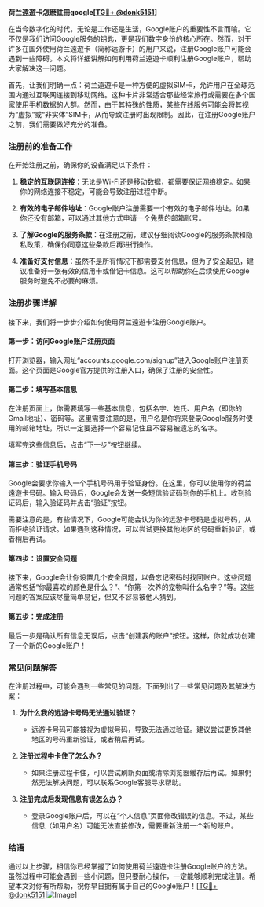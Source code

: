 **荷兰遠遊卡怎麽註冊google[[TG💪+ @donk5151](https://t.me/s/donk5151)]**

在当今数字化的时代，无论是工作还是生活，Google账户的重要性不言而喻。它不仅是我们访问Google服务的钥匙，更是我们数字身份的核心所在。然而，对于许多在国外使用荷兰遠遊卡（简称远游卡）的用户来说，注册Google账户可能会遇到一些障碍。本文将详细讲解如何利用荷兰遠遊卡顺利注册Google账户，帮助大家解决这一问题。

首先，让我们明确一点：荷兰遠遊卡是一种方便的虚拟SIM卡，允许用户在全球范围内通过互联网连接到移动网络。这种卡片非常适合那些经常旅行或需要在多个国家使用手机数据的人群。然而，由于其特殊的性质，某些在线服务可能会将其视为“虚拟”或“非实体”SIM卡，从而导致注册时出现限制。因此，在注册Google账户之前，我们需要做好充分的准备。

### 注册前的准备工作

在开始注册之前，确保你的设备满足以下条件：

1. **稳定的互联网连接**：无论是Wi-Fi还是移动数据，都需要保证网络稳定。如果你的网络连接不稳定，可能会导致注册过程中断。
   
2. **有效的电子邮件地址**：Google账户注册需要一个有效的电子邮件地址。如果你还没有邮箱，可以通过其他方式申请一个免费的邮箱账号。

3. **了解Google的服务条款**：在注册之前，建议仔细阅读Google的服务条款和隐私政策，确保你同意这些条款后再进行操作。

4. **准备好支付信息**：虽然不是所有情况下都需要支付信息，但为了安全起见，建议准备好一张有效的信用卡或借记卡信息。这可以帮助你在后续使用Google服务时避免不必要的麻烦。

### 注册步骤详解

接下来，我们将一步步介绍如何使用荷兰遠遊卡注册Google账户。

#### 第一步：访问Google账户注册页面

打开浏览器，输入网址“accounts.google.com/signup”进入Google账户注册页面。这个页面是Google官方提供的注册入口，确保了注册的安全性。

#### 第二步：填写基本信息

在注册页面上，你需要填写一些基本信息，包括名字、姓氏、用户名（即你的Gmail地址）、密码等。这里需要注意的是，用户名是你将来登录Google服务时使用的邮箱地址，所以一定要选择一个容易记住且不容易被遗忘的名字。

填写完这些信息后，点击“下一步”按钮继续。

#### 第三步：验证手机号码

Google会要求你输入一个手机号码用于验证身份。在这里，你可以使用你的荷兰遠遊卡号码。输入号码后，Google会发送一条短信验证码到你的手机上。收到验证码后，输入验证码并点击“验证”按钮。

需要注意的是，有些情况下，Google可能会认为你的远游卡号码是虚拟号码，从而拒绝验证请求。如果遇到这种情况，可以尝试更换其他地区的号码重新验证，或者稍后再试。

#### 第四步：设置安全问题

接下来，Google会让你设置几个安全问题，以备忘记密码时找回账户。这些问题通常包括“你最喜欢的颜色是什么？”、“你第一次养的宠物叫什么名字？”等。这些问题的答案应该尽量简单易记，但又不容易被他人猜到。

#### 第五步：完成注册

最后一步是确认所有信息无误后，点击“创建我的账户”按钮。这样，你就成功创建了一个新的Google账户！

### 常见问题解答

在注册过程中，可能会遇到一些常见的问题。下面列出了一些常见问题及其解决方案：

1. **为什么我的远游卡号码无法通过验证？**
   - 远游卡号码可能被视为虚拟号码，导致无法通过验证。建议尝试更换其他地区的号码重新验证，或者稍后再试。

2. **注册过程中卡住了怎么办？**
   - 如果注册过程卡住，可以尝试刷新页面或清除浏览器缓存后再试。如果仍然无法解决问题，可以联系Google客服寻求帮助。

3. **注册完成后发现信息有误怎么办？**
   - 登录Google账户后，可以在“个人信息”页面修改错误的信息。不过，某些信息（如用户名）可能无法直接修改，需要重新注册一个新的账户。

### 结语

通过以上步骤，相信你已经掌握了如何使用荷兰遠遊卡注册Google账户的方法。虽然过程中可能会遇到一些小问题，但只要耐心操作，一定能够顺利完成注册。希望本文对你有所帮助，祝你早日拥有属于自己的Google账户！[[TG💪+ @donk5151](https://t.me/s/donk5151) ![Image](https://i.postimg.cc/rwNCRYN7/Snipaste-2025-04-30-17-27-05.png)]